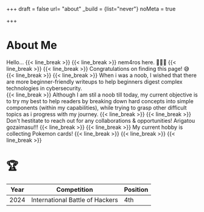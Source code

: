 +++
draft = false
url= "about"
_build = {list="never"}
noMeta = true

+++
# About Me
Hello...
{{< line_break >}}
{{< line_break >}}
nem4ros here. 🙇🏻‍♂️
{{< line_break >}}
{{< line_break >}}
Congratulations on finding this page! 😅
{{< line_break >}}
{{< line_break >}}
When i was a noob, I wished that there are more beginner-friendly writeups to help beginners digest complex technologies in cybersecurity.  
{{< line_break >}}
Although I am stil a noob till today, my current objective is to try my best to help readers by breaking down hard concepts into simple components (within my capabilities), while trying to grasp other difficult topics as i progress with my journey.
{{< line_break >}}
{{< line_break >}}
Don't hestitate to reach out for any collaborations & opportunities! Arigatou gozaimasu!!!
{{< line_break >}}
{{< line_break >}}
My current hobby is collecting Pokemon cards! 
{{< line_break >}}
{{< line_break >}}
{{< line_break >}}
# 🏆
|Year  |Competition  |Position|
|--|--|--|
|2024|International Battle of Hackers|4th|

